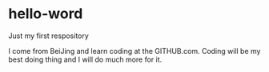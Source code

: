 # hello-word
Just my first respository

I come from BeiJing and learn coding at the GITHUB.com.
Coding will be my best doing thing and I will do much more for it.
